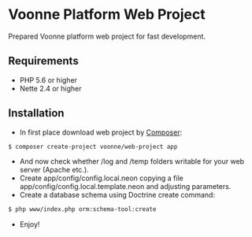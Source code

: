 Voonne Platform Web Project
===========================

Prepared Voonne platform web project for fast development.

Requirements
------------

* PHP 5.6 or higher
* Nette 2.4 or higher

Installation
------------

* In first place download web project by [Composer](http://getcomposer.org/):

```sh
$ composer create-project voonne/web-project app
```

* And now check whether /log and /temp folders writable for your web server (Apache etc.).
* Create app/config/config.local.neon copying a file app/config/config.local.template.neon and adjusting parameters.
* Create a database schema using Doctrine create command:

```sh
$ php www/index.php orm:schema-tool:create
```

* Enjoy!
